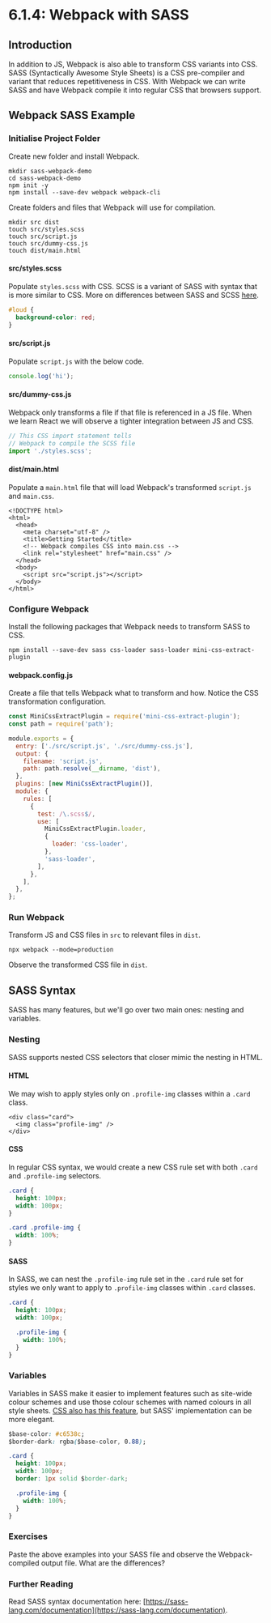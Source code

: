 # 6.1.4: Webpack with SASS

## Introduction

In addition to JS, Webpack is also able to transform CSS variants into CSS. SASS (Syntactically Awesome Style Sheets) is a CSS pre-compiler and variant that reduces repetitiveness in CSS. With Webpack we can write SASS and have Webpack compile it into regular CSS that browsers support.

## Webpack SASS Example

### Initialise Project Folder

Create new folder and install Webpack.

```
mkdir sass-webpack-demo
cd sass-webpack-demo
npm init -y
npm install --save-dev webpack webpack-cli
```

Create folders and files that Webpack will use for compilation.

```
mkdir src dist
touch src/styles.scss
touch src/script.js
touch src/dummy-css.js
touch dist/main.html
```

#### src/styles.scss

Populate `styles.scss` with CSS. SCSS is a variant of SASS with syntax that is more similar to CSS. More on differences between SASS and SCSS [here](https://www.geeksforgeeks.org/what-is-the-difference-between-scss-and-sass/#:\~:text=What%20is%20the%20difference%20between%20SCSS%20and%20SASS%20%3F,-Last%20Updated%20%3A%2016\&text=SASS%20\(Syntactically%20Awesome%20Style%20Sheets,of%20the%20existing%20CSS%20syntax.).

```css
#loud {
  background-color: red;
}
```

#### src/script.js

Populate `script.js` with the below code.

```javascript
console.log('hi');
```

#### src/dummy-css.js

Webpack only transforms a file if that file is referenced in a JS file. When we learn React we will observe a tighter integration between JS and CSS.

```javascript
// This CSS import statement tells
// Webpack to compile the SCSS file
import './styles.scss';
```

#### dist/main.html

Populate a `main.html` file that will load Webpack's transformed `script.js` and `main.css`.

```markup
<!DOCTYPE html>
<html>
  <head>
    <meta charset="utf-8" />
    <title>Getting Started</title>
    <!-- Webpack compiles CSS into main.css -->
    <link rel="stylesheet" href="main.css" />
  </head>
  <body>
    <script src="script.js"></script>
  </body>
</html>
```

### Configure Webpack

Install the following packages that Webpack needs to transform SASS to CSS.

```
npm install --save-dev sass css-loader sass-loader mini-css-extract-plugin
```

#### webpack.config.js

Create a file that tells Webpack what to transform and how. Notice the CSS transformation configuration.

```javascript
const MiniCssExtractPlugin = require('mini-css-extract-plugin');
const path = require('path');

module.exports = {
  entry: ['./src/script.js', './src/dummy-css.js'],
  output: {
    filename: 'script.js',
    path: path.resolve(__dirname, 'dist'),
  },
  plugins: [new MiniCssExtractPlugin()],
  module: {
    rules: [
      {
        test: /\.scss$/,
        use: [
          MiniCssExtractPlugin.loader,
          {
            loader: 'css-loader',
          },
          'sass-loader',
        ],
      },
    ],
  },
};
```

### Run Webpack

Transform JS and CSS files in `src` to relevant files in `dist`. 

```
npx webpack --mode=production
```

Observe the transformed CSS file in `dist`.

## SASS Syntax

SASS has many features, but we'll go over two main ones: nesting and variables.

### Nesting

SASS supports nested CSS selectors that closer mimic the nesting in HTML.

#### HTML

We may wish to apply styles only on `.profile-img` classes within a `.card` class.

```markup
<div class="card">
  <img class="profile-img" />
</div>
```

#### CSS

In regular CSS syntax, we would create a new CSS rule set with both `.card` and `.profile-img` selectors.

```css
.card {
  height: 100px;
  width: 100px;
}

.card .profile-img {
  width: 100%;
}
```

#### SASS

In SASS, we can nest the `.profile-img` rule set in the `.card` rule set for styles we only want to apply to `.profile-img` classes within `.card` classes.

```css
.card {
  height: 100px;
  width: 100px;

  .profile-img {
    width: 100%;
  }
}
```

### Variables

Variables in SASS make it easier to implement features such as site-wide colour schemes and use those colour schemes with named colours in all style sheets. [CSS also has this feature](https://developer.mozilla.org/en-US/docs/Web/CSS/Using_CSS_custom_properties), but SASS' implementation can be more elegant.

```css
$base-color: #c6538c;
$border-dark: rgba($base-color, 0.88);

.card {
  height: 100px;
  width: 100px;
  border: 1px solid $border-dark;

  .profile-img {
    width: 100%;
  }
}
```

### Exercises

Paste the above examples into your SASS file and observe the Webpack-compiled output file. What are the differences?

### Further Reading

Read SASS syntax documentation here: [https://sass-lang.com/documentation](https://sass-lang.com/documentation).
